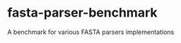 fasta-parser-benchmark
======================

A benchmark for various FASTA parsers implementations
